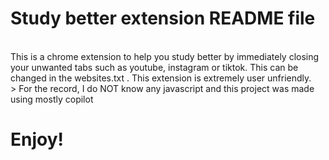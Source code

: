 # Study better extension README file
<br>
This is a chrome extension to help you study better by immediately closing your unwanted tabs such as youtube, instagram or tiktok. This can be changed in the websites.txt . This extension is extremely user unfriendly. 
<br>
> For the record, I do NOT know any javascript and this project was made using mostly copilot 

# Enjoy!
